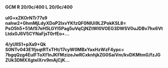 #### GCM R 20/0c/400 L 20/0c/400
**uIG+xZKOrNTr77s9**<br/>**nahw2+GhmMjLdyXDoP2IxvYKfzQF0NIUi9LZPokKSL8=**<br/>**PsO5h5+51AfS7eH5LGYl5Pag5uVqCjNZtWl0VOEG3DWSV0uJDBv7hx6VtLtdx0J6V5CYNaFjsT0rfEo+...**<br/><br/>
**4/yUlIS1+pXa9+Qk**<br/>**S0NTv043E1fjsqtRTxTHt/17cyW0MBxYaxHzWzF4ypc=**<br/>**7bgqQzg4EulFToXf1nJKFMzizeJwRCxknhjkZG0SaiVm/kvDKMtmG/fzJGZUk3DMXXgtelXrv9mAjCjK...**